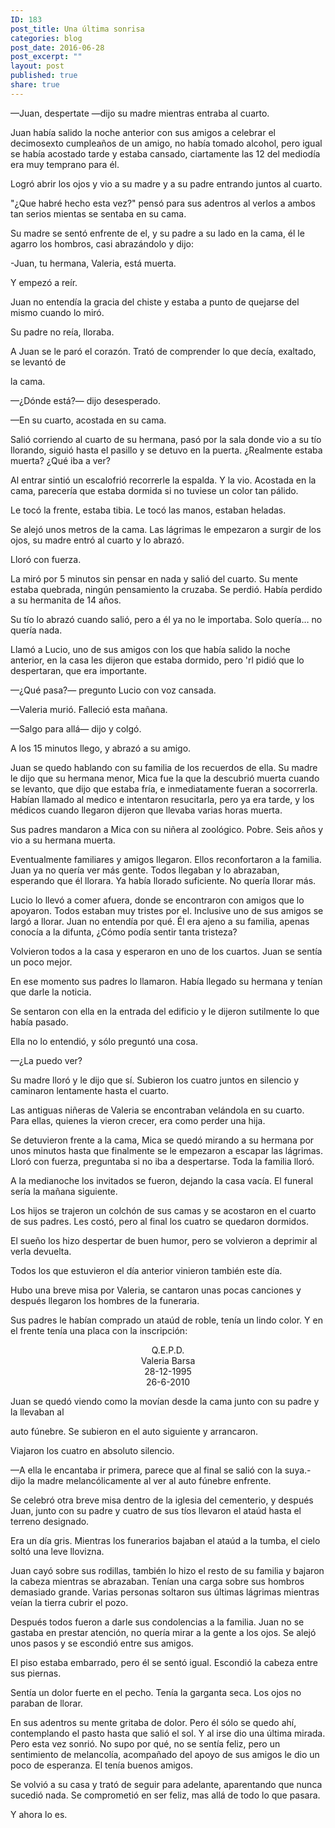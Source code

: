 ```yaml
---
ID: 183
post_title: Una última sonrisa
categories: blog
post_date: 2016-06-28
post_excerpt: ""
layout: post
published: true
share: true
---
```

—Juan, despertate —dijo su madre mientras entraba al cuarto.

Juan había salido la noche anterior con sus amigos a celebrar el decimosexto cumpleaños de un amigo, no había tomado alcohol, pero igual se había acostado tarde y estaba cansado, ciartamente las 12 del mediodía era muy temprano para él.

Logró abrir los ojos y vio a su madre y a su padre entrando juntos al cuarto.

"¿Que habré hecho esta vez?" pensó para sus adentros al verlos a ambos tan serios mientas se sentaba en su cama.

Su madre se sentó enfrente de el, y su padre a su lado en la cama, él le agarro los hombros, casi abrazándolo y dijo:

-Juan, tu hermana, Valeria, está muerta.

Y empezó a reír.

Juan no entendía la gracia del chiste y estaba a punto de quejarse del mismo cuando lo miró.

Su padre no reía, lloraba.

A Juan se le paró el corazón. Trató de comprender lo que decía, exaltado, se levantó de 

la cama.

—¿Dónde está?— dijo desesperado.

—En su cuarto, acostada en su cama.

Salió corriendo al cuarto de su hermana, pasó por la sala donde vio a su tío llorando, siguió hasta el pasillo y se detuvo en la puerta. ¿Realmente estaba muerta? ¿Qué iba a ver?

Al entrar sintió un escalofrió recorrerle la espalda. Y la vio. Acostada en la cama, parecería que estaba dormida si no tuviese un color tan pálido.

Le tocó la frente, estaba tibia. Le tocó las manos, estaban heladas.

Se alejó unos metros de la cama. Las lágrimas le empezaron a surgir de los ojos, su madre entró al cuarto y lo abrazó.

Lloró con fuerza.

La miró por 5 minutos sin pensar en nada y salió del cuarto. Su mente estaba quebrada, ningún pensamiento la cruzaba. Se perdió. Había perdido a su hermanita de 14 años.

Su tío lo abrazó cuando salió, pero a él ya no le importaba. Solo quería… no quería nada. 

Llamó a Lucio, uno de sus amigos con los que había salido la noche anterior, en la casa les dijeron que estaba dormido, pero 'rl pidió que lo despertaran, que era importante.

—¿Qué pasa?— pregunto Lucio con voz cansada.

—Valeria murió. Falleció esta mañana.

—Salgo para allá— dijo y colgó.

A los 15 minutos llego, y abrazó a su amigo.

Juan se quedo hablando con su familia de los recuerdos de ella. Su madre le dijo que su hermana menor, Mica fue la que la descubrió muerta cuando se levanto, que dijo que estaba fría, e inmediatamente fueran a socorrerla. Habían llamado al medico e intentaron resucitarla, pero ya era tarde, y los médicos cuando llegaron dijeron que llevaba varias horas muerta.

Sus padres mandaron a Mica con su niñera al zoológico. Pobre. Seis años y vio a su hermana muerta.

Eventualmente familiares y amigos llegaron. Ellos reconfortaron a la familia. Juan ya no quería ver más gente. Todos llegaban y lo abrazaban, esperando que él llorara. Ya había llorado suficiente. No quería llorar más.

Lucio lo llevó a comer afuera, donde se encontraron con amigos que lo apoyaron. Todos estaban muy tristes por el. Inclusive uno de sus amigos se largó a llorar. Juan no entendía por qué. Él era ajeno a su familia, apenas conocía a la difunta, ¿Cómo podía sentir tanta tristeza?

Volvieron todos a la casa y esperaron en uno de los cuartos. Juan se sentía un poco mejor.

En ese momento sus padres lo llamaron. Había llegado su hermana y tenían que darle la noticia.

Se sentaron con ella en la entrada del edificio y le dijeron sutilmente lo que había pasado.

Ella no lo entendió, y sólo preguntó una cosa.

—¿La puedo ver?

Su madre lloró y le dijo que sí. Subieron los cuatro juntos en silencio y caminaron lentamente hasta el cuarto.

Las antiguas niñeras de Valeria se encontraban velándola en su cuarto. Para ellas, quienes la vieron crecer, era como perder una hija.

Se detuvieron frente a la cama, Mica se quedó mirando a su hermana por unos minutos hasta que finalmente se le empezaron a escapar las lágrimas. Lloró con fuerza, preguntaba si no iba a despertarse. Toda la familia lloró.

A la medianoche los invitados se fueron, dejando la casa vacía. El funeral sería la mañana siguiente.

Los hijos se trajeron un colchón de sus camas y se acostaron en el cuarto de sus padres. Les costó, pero al final los cuatro se quedaron dormidos.

El sueño los hizo despertar de buen humor, pero se volvieron a deprimir al verla devuelta.

Todos los que estuvieron el día anterior vinieron también este día.

Hubo una breve misa por Valeria, se cantaron unas pocas canciones y después llegaron los hombres de la funeraria.

Sus padres le habían comprado un ataúd de roble, tenía un lindo color. Y en el frente tenía una placa con la inscripción: 

<p style="text-align: center;">
Q.E.P.D.<br>
Valeria Barsa<br>
28-12-1995<br>
26-6-2010
</p>

Juan se quedó viendo como la movían desde la cama junto con su padre y la llevaban al 

auto fúnebre. Se subieron en el auto siguiente y arrancaron.

Viajaron los cuatro en absoluto silencio.

—A ella le encantaba ir primera, parece que al final se salió con la suya.-dijo la madre melancólicamente al ver al auto fúnebre enfrente.

Se celebró otra breve misa dentro de la iglesia del cementerio, y después Juan, junto con su padre y cuatro de sus tíos llevaron el ataúd hasta el terreno designado.

Era un día gris. Mientras los funerarios bajaban el ataúd a la tumba, el cielo soltó una leve llovizna.

Juan cayó sobre sus rodillas, también lo hizo el resto de su familia y bajaron la cabeza mientras se abrazaban. Tenían una carga sobre sus hombros demasiado grande. Varias personas soltaron sus últimas lágrimas mientras veían la tierra cubrir el pozo.

Después todos fueron a darle sus condolencias a la familia. Juan no se gastaba en prestar atención, no quería mirar a la gente a los ojos. Se alejó unos pasos y se escondió entre sus amigos.

El piso estaba embarrado, pero él se sentó igual. Escondió la cabeza entre sus piernas. 

Sentía un dolor fuerte en el pecho. Tenía la garganta seca. Los ojos no paraban de llorar.

En sus adentros su mente gritaba de dolor. Pero él sólo se quedo ahí, contemplando el pasto hasta que salió el sol. Y al irse dio una última mirada. Pero esta vez sonrió. No supo por qué, no se sentía feliz, pero un sentimiento de melancolía, acompañado del apoyo de sus amigos le dio un poco de esperanza. El tenía buenos amigos.

Se volvió a su casa y trató de seguir para adelante, aparentando que nunca sucedió nada. Se comprometió en ser feliz, mas allá de todo lo que pasara.

Y ahora lo es.
